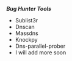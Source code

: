***Bug Hunter Tools***

* Sublist3r
* Dnscan
* Massdns
* Knockpy
* Dns-parallel-prober
* I will add more soon
